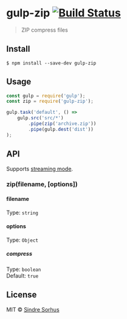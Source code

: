 # gulp-zip [![Build Status](https://travis-ci.org/sindresorhus/gulp-zip.svg?branch=master)](https://travis-ci.org/sindresorhus/gulp-zip)

> ZIP compress files


## Install

```
$ npm install --save-dev gulp-zip
```


## Usage

```js
const gulp = require('gulp');
const zip = require('gulp-zip');

gulp.task('default', () =>
	gulp.src('src/*')
		.pipe(zip('archive.zip'))
		.pipe(gulp.dest('dist'))
);
```


## API

Supports [streaming mode](https://github.com/gulpjs/gulp/blob/master/docs/API.md#optionsbuffer).

### zip(filename, [options])

#### filename

Type: `string`

#### options

Type: `Object`

##### compress

Type: `boolean`<br>
Default: `true`


## License

MIT © [Sindre Sorhus](https://sindresorhus.com)
